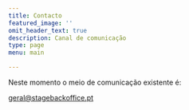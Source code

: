 ```yaml
---
title: Contacto
featured_image: ''
omit_header_text: true
description: Canal de comunicação
type: page
menu: main

---
```


Neste momento o meio de comunicação existente é:


geral@stagebackoffice.pt

